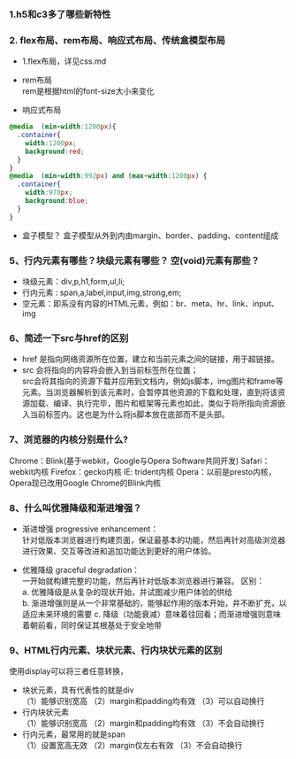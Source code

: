 ​

### 1.h5和c3多了哪些新特性

### 2. flex布局、rem布局、响应式布局、传统盒模型布局

- 1.flex布局，详见css.md

- rem布局  
rem是根据html的font-size大小来变化

- 响应式布局  
```css
@media  (min-width:1200px){
  .container{
    width:1200px;
    background:red;
  }
}
@media  (min-width:992px) and (max-width:1200px) {
  .container{
    width:970px;
    background:blue;
  }
}
```

- 盒子模型？
盒子模型从外到内由margin、border、padding、content组成

### 5、行内元素有哪些？块级元素有哪些？ 空(void)元素有那些？
- 块级元素：div,p,h1,form,ul,li;
- 行内元素 : span,a,label,input,img,strong,em;
- 空元素：即系没有内容的HTML元素，例如：br、meta、hr、link、input、img

### 6、简述一下src与href的区别
- href 是指向网络资源所在位置，建立和当前元素之间的链接，用于超链接。
- src 会将指向的内容将会嵌入到当前标签所在位置；  
src会将其指向的资源下载并应用到文档内，例如js脚本，img图片和frame等元素。当浏览器解析到该元素时，会暂停其他资源的下载和处理，直到将该资源加载、编译、执行完毕，图片和框架等元素也如此，类似于将所指向资源嵌入当前标签内。这也是为什么将js脚本放在底部而不是头部。

### 7、浏览器的内核分别是什么?
Chrome：Blink(基于webkit，Google与Opera Software共同开发)
Safari：webkit内核
Firefox：gecko内核
IE: trident内核
Opera：以前是presto内核，Opera现已改用Google Chrome的Blink内核


### 8、什么叫优雅降级和渐进增强？
- 渐进增强 progressive enhancement：  
针对低版本浏览器进行构建页面，保证最基本的功能，然后再针对高级浏览器进行效果、交互等改进和追加功能达到更好的用户体验。

- 优雅降级 graceful degradation：   
一开始就构建完整的功能，然后再针对低版本浏览器进行兼容。
区别：  
a. 优雅降级是从复杂的现状开始，并试图减少用户体验的供给  
b. 渐进增强则是从一个非常基础的，能够起作用的版本开始，并不断扩充，以适应未来环境的需要
c. 降级（功能衰减）意味着往回看；而渐进增强则意味着朝前看，同时保证其根基处于安全地带

### 9、HTML行内元素、块状元素、行内块状元素的区别
使用display可以将三者任意转换，
- 块状元素，具有代表性的就是div  
（1）能够识别宽高
（2）margin和padding均有效
（3）可以自动换行
- 行内块状元素  
（1）能够识别宽高
（2）margin和padding均有效
（3）不会自动换行
- 行内元素，最常用的就是span  
（1）设置宽高无效
（2）margin仅左右有效
（3）不会自动换行






